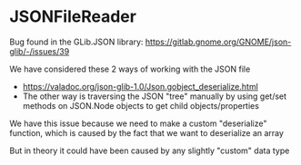 # JSONFileReader

Bug found in the GLib.JSON library:
https://gitlab.gnome.org/GNOME/json-glib/-/issues/39

We have considered these 2 ways of working with the JSON file
* https://valadoc.org/json-glib-1.0/Json.gobject_deserialize.html
* The other way is traversing the JSON "tree" manually by using get/set methods on JSON.Node objects to get child objects/properties

We have this issue because we need to make a custom "deserialize" function, which is caused by the fact that we want to deserialize an array

But in theory it could have been caused by any slightly "custom" data type
